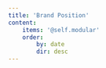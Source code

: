 ```yaml
---
title: 'Brand Position'
content:
    items: '@self.modular'
    order:
        by: date
        dir: desc
---
```



